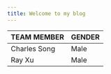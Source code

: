 ```yaml
---
title: Welcome to my blog
---
```


| TEAM MEMBER  | GENDER |
| ------------- | ------------- |
| Charles Song  | Male  |
| Ray Xu  | Male  |
